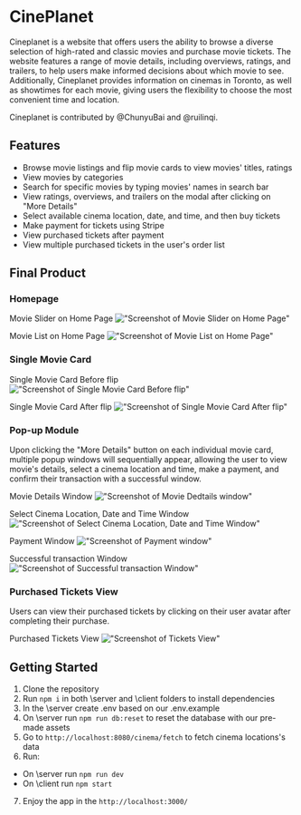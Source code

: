 # CinePlanet
Cineplanet is a website that offers users the ability to browse a diverse selection of high-rated and classic movies and purchase movie tickets. The website features a range of movie details, including overviews, ratings, and trailers, to help users make informed decisions about which movie to see. Additionally, Cineplanet provides information on cinemas in Toronto, as well as showtimes for each movie, giving users the flexibility to choose the most convenient time and location.

Cineplanet is contributed by @ChunyuBai and @ruilinqi.
## Features
- Browse movie listings and flip movie cards to view movies' titles, ratings
- View movies by categories
- Search for specific movies by typing movies' names in search bar
- View ratings, overviews, and trailers on the modal after clicking on "More Details"
- Select available cinema location, date, and time, and then buy tickets
- Make payment for tickets using Stripe
- View purchased tickets after payment
- View multiple purchased tickets in the user's order list

## Final Product
### Homepage
Movie Slider on Home Page
!["Screenshot of Movie Slider on Home Page"](https://github.com/ChunyuBai/cineplanet/blob/main/docs/cineplanet_movie_sliders.PNG)

Movie List on Home Page
!["Screenshot of Movie List on Home Page"](https://github.com/ChunyuBai/cineplanet/blob/main/docs/cineplanet_movie_list.PNG)

### Single Movie Card
Single Movie Card Before flip
!["Screenshot of Single Movie Card Before flip"](https://github.com/ChunyuBai/cineplanet/blob/main/docs/cineplanet_movie_card_before_flip.PNG)

Single Movie Card After flip
!["Screenshot of Single Movie Card After flip"](https://github.com/ChunyuBai/cineplanet/blob/main/docs/cineplanet_movie_card_after_flip.PNG)

### Pop-up Module
Upon clicking the "More Details" button on each individual movie card, multiple popup windows will sequentially appear, allowing the user to view movie's details, select a cinema location and time, make a payment, and confirm their transaction with a successful window.

Movie Details Window
!["Screenshot of Movie Dedtails window"](https://github.com/ChunyuBai/cineplanet/blob/main/docs/cineplanet_movie_details_window.PNG)

Select Cinema Location, Date and Time Window
!["Screenshot of Select Cinema Location, Date and Time Window"](https://github.com/ChunyuBai/cineplanet/blob/main/docs/cineplanet_buy_tickets.PNG)

Payment Window
!["Screenshot of Payment window"](https://github.com/ChunyuBai/cineplanet/blob/main/docs/cineplanet_payment.PNG)

Successful transaction Window
!["Screenshot of Successful transaction Window"](https://github.com/ChunyuBai/cineplanet/blob/main/docs/cineplanet_purchased_tickets.PNG)

### Purchased Tickets View
Users can view their purchased tickets by clicking on their user avatar after completing their purchase.

Purchased Tickets View
!["Screenshot of Tickets View"](https://github.com/ChunyuBai/cineplanet/blob/main/docs/cineplanet_user's_tickets_view.PNG)

## Getting Started
1. Clone the repository
2. Run `npm i` in both \server and \client folders to install dependencies
3. In the \server create .env based on our .env.example
4. On \server run `npm run db:reset` to reset the database with our pre-made assets
5. Go to `http://localhost:8080/cinema/fetch` to fetch cinema locations's data
6. Run:
- On \server run `npm run dev`
- On \client run `npm start`
7. Enjoy the app in the `http://localhost:3000/`
